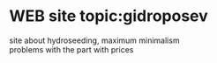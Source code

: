 # WEB site topic:gidroposev

site about hydroseeding, maximum minimalism  
problems with the part with prices
